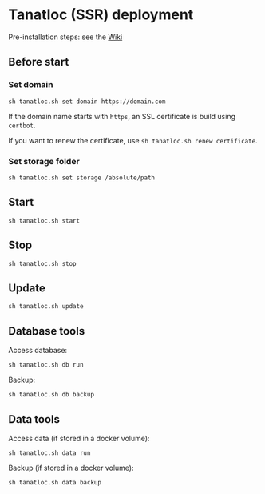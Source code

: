 # Tanatloc (SSR) deployment

Pre-installation steps: see the [Wiki](https://github.com/Airthium/tanatloc-ssr-deploy/wiki)

## Before start

### Set domain

```
sh tanatloc.sh set domain https://domain.com
```

If the domain name starts with `https`, an SSL certificate is build using `certbot`.

If you want to renew the certificate, use `sh tanatloc.sh renew certificate`.

### Set storage folder

```
sh tanatloc.sh set storage /absolute/path
```

## Start

```
sh tanatloc.sh start
```

## Stop

```
sh tanatloc.sh stop
```

## Update

```
sh tanatloc.sh update
```

## Database tools

Access database:

```
sh tanatloc.sh db run
```

Backup:

```
sh tanatloc.sh db backup
```

## Data tools

Access data (if stored in a docker volume):

```
sh tanatloc.sh data run
```

Backup (if stored in a docker volume):

```
sh tanatloc.sh data backup
```
